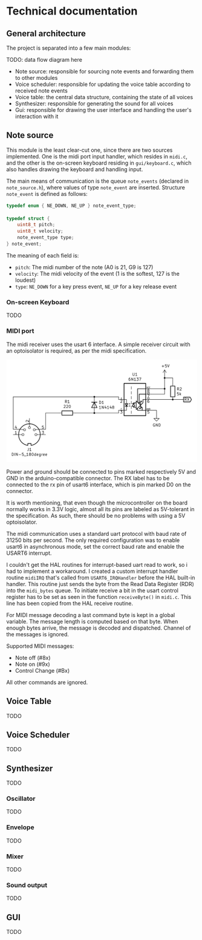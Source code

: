 # Technical documentation
## General architecture

The project is separated into a few main modules:

TODO: data flow diagram here

- Note source: responsible for sourcing note events and forwarding them to other modules
- Voice scheduler: responsible for updating the voice table according to received note events
- Voice table: the central data structure, containing the state of all voices
- Synthesizer: responsible for generating the sound for all voices
- Gui: responsible for drawing the user interface and handling the user's interaction with it

## Note source

This module is the least clear-cut one, since there are two sources
implemented. One is the midi port input handler, which resides in
`midi.c`, and the other is the on-screen keyboard residing in
`gui/keyboard.c`, which also handles drawing the keyboard and handling
input.

The main means of communication is the queue `note_events` (declared
in `note_source.h`), where values of type `note_event` are inserted.
Structure `note_event` is defined as follows:

```c
typedef enum { NE_DOWN, NE_UP } note_event_type;

typedef struct {
    uint8_t pitch;
    uint8_t velocity;
    note_event_type type;
} note_event;
```

The meaning of each field is:

- `pitch`: The midi number of the note (A0 is 21, G9 is 127)
- `velocity`: The midi velocity of the event (1 is the softest, 127 is the loudest)
- `type`: `NE_DOWN` for a key press event, `NE_UP` for a key release event

### On-screen Keyboard

TODO

### MIDI port

The midi receiver uses the usart 6 interface. A simple receiver
circuit with an optoisolator is required, as per the midi
specification.

![MIDI receiver schematic](img/midi-receiver-schematic.svg)

Power and ground should be connected to pins marked respectively 5V
and GND in the arduino-compatible connector. The RX label has to be
connected to the rx pin of usart6 interface, which is pin marked D0
on the connector.

It is worth mentioning, that even though the microcontroller on the
board normally works in 3.3V logic, almost all its pins are labeled as
5V-tolerant in the specification. As such, there should be no problems
with using a 5V optoisolator.

The midi communication uses a standard uart protocol with baud rate of
31250 bits per second. The only required configuration was to enable
usart6 in asynchronous mode, set the correct baud rate and enable the
USART6 interrupt.

I couldn't get the HAL routines for interrupt-based uart read to work,
so i had to implement a workaround. I created a custom interrupt
handler routine `midiIRQ` that's called from `USART6_IRQHandler`
before the HAL built-in handler. This routine just sends the byte from
the Read Data Register (RDR) into the `midi_bytes` queue. To initiate
receive a bit in the usart control register has to be set as seen in
the function `receiveByte()` in `midi.c`. This line has been copied
from the HAL receive routine.

For MIDI message decoding a last command byte is kept in a global
variable. The message length is computed based on that byte. When
enough bytes arrive, the message is decoded and dispatched. Channel of
the messages is ignored.

Supported MIDI messages:

- Note off (#8x)
- Note on (#9x)
- Control Change (#Bx)

All other commands are ignored.

## Voice Table

TODO

## Voice Scheduler

TODO

## Synthesizer

TODO

### Oscillator

TODO

### Envelope

TODO

### Mixer

TODO

### Sound output

TODO

## GUI

TODO
